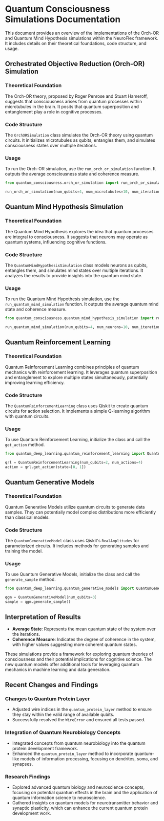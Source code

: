 # Quantum Consciousness Simulations Documentation

This document provides an overview of the implementations of the Orch-OR and Quantum Mind Hypothesis simulations within the NeuroFlex framework. It includes details on their theoretical foundations, code structure, and usage.

## Orchestrated Objective Reduction (Orch-OR) Simulation

### Theoretical Foundation
The Orch-OR theory, proposed by Roger Penrose and Stuart Hameroff, suggests that consciousness arises from quantum processes within microtubules in the brain. It posits that quantum superposition and entanglement play a role in cognitive processes.

### Code Structure
The `OrchORSimulation` class simulates the Orch-OR theory using quantum circuits. It initializes microtubules as qubits, entangles them, and simulates consciousness states over multiple iterations.

### Usage
To run the Orch-OR simulation, use the `run_orch_or_simulation` function. It outputs the average consciousness state and coherence measure.

```python
from quantum_consciousness.orch_or_simulation import run_orch_or_simulation

run_orch_or_simulation(num_qubits=4, num_microtubules=10, num_iterations=100)
```

## Quantum Mind Hypothesis Simulation

### Theoretical Foundation
The Quantum Mind Hypothesis explores the idea that quantum processes are integral to consciousness. It suggests that neurons may operate as quantum systems, influencing cognitive functions.

### Code Structure
The `QuantumMindHypothesisSimulation` class models neurons as qubits, entangles them, and simulates mind states over multiple iterations. It analyzes the results to provide insights into the quantum mind state.

### Usage
To run the Quantum Mind Hypothesis simulation, use the `run_quantum_mind_simulation` function. It outputs the average quantum mind state and coherence measure.

```python
from quantum_consciousness.quantum_mind_hypothesis_simulation import run_quantum_mind_simulation

run_quantum_mind_simulation(num_qubits=4, num_neurons=10, num_iterations=100)
```

## Quantum Reinforcement Learning

### Theoretical Foundation
Quantum Reinforcement Learning combines principles of quantum mechanics with reinforcement learning. It leverages quantum superposition and entanglement to explore multiple states simultaneously, potentially improving learning efficiency.

### Code Structure
The `QuantumReinforcementLearning` class uses Qiskit to create quantum circuits for action selection. It implements a simple Q-learning algorithm with quantum circuits.

### Usage
To use Quantum Reinforcement Learning, initialize the class and call the `get_action` method.

```python
from quantum_deep_learning.quantum_reinforcement_learning import QuantumReinforcementLearning

qrl = QuantumReinforcementLearning(num_qubits=2, num_actions=4)
action = qrl.get_action(state=[0, 1])
```

## Quantum Generative Models

### Theoretical Foundation
Quantum Generative Models utilize quantum circuits to generate data samples. They can potentially model complex distributions more efficiently than classical models.

### Code Structure
The `QuantumGenerativeModel` class uses Qiskit's `RealAmplitudes` for parameterized circuits. It includes methods for generating samples and training the model.

### Usage
To use Quantum Generative Models, initialize the class and call the `generate_sample` method.

```python
from quantum_deep_learning.quantum_generative_models import QuantumGenerativeModel

qgm = QuantumGenerativeModel(num_qubits=3)
sample = qgm.generate_sample()
```

## Interpretation of Results
- **Average State**: Represents the mean quantum state of the system over the iterations.
- **Coherence Measure**: Indicates the degree of coherence in the system, with higher values suggesting more coherent quantum states.

These simulations provide a framework for exploring quantum theories of consciousness and their potential implications for cognitive science. The new quantum models offer additional tools for leveraging quantum mechanics in machine learning and data generation.

## Recent Changes and Findings

### Changes to Quantum Protein Layer
- Adjusted wire indices in the `quantum_protein_layer` method to ensure they stay within the valid range of available qubits.
- Successfully resolved the `WireError` and ensured all tests passed.

### Integration of Quantum Neurobiology Concepts
- Integrated concepts from quantum neurobiology into the quantum protein development framework.
- Enhanced the `quantum_protein_layer` method to incorporate quantum-like models of information processing, focusing on dendrites, soma, and synapses.

### Research Findings
- Explored advanced quantum biology and neuroscience concepts, focusing on potential quantum effects in the brain and the application of quantum information science to neuroscience.
- Gathered insights on quantum models for neurotransmitter behavior and synaptic plasticity, which can enhance the current quantum protein development work.
